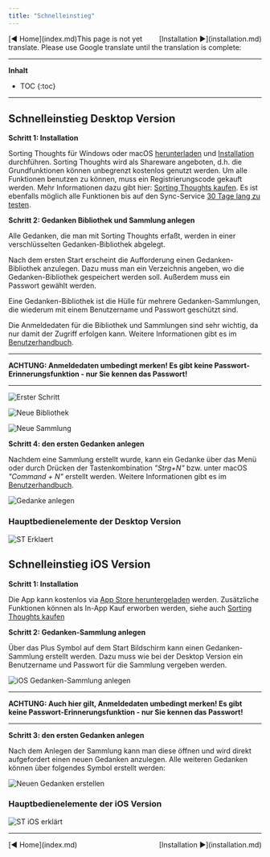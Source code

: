 ```yaml
---
title: "Schnelleinstieg"
---
```


<div class="pageNavigation">
<div style="float:left;">
  [◀️ Home](index.md)
</div>
<div style="float:right;">
  [Installation ▶️](installation.md)
</div>
</div>

<div class="notTranslated">
This page is not yet translate. Please use Google translate until the translation is complete:
<div id="google_translate_element"></div>
</div> 

---------------
__Inhalt__
* TOC
{:toc}
---------------

## Schnelleinstieg Desktop Version

**Schritt 1: Installation**

Sorting Thoughts für Windows oder macOS [herunterladen](https://www.sortingthoughts.de/blog/de/download/) und [Installation](installation.md) durchführen. Sorting Thoughts wird als Shareware angeboten, d.h. die Grundfunktionen können unbegrenzt kostenlos genutzt werden. Um alle Funktionen benutzen zu können, muss ein Registrierungscode gekauft werden. Mehr Informationen dazu gibt hier: [Sorting Thoughts kaufen](https://www.sortingthoughts.de/blog/de/buy-sorting-thoughts/). Es ist ebenfalls möglich alle Funktionen bis auf den Sync-Service [30 Tage lang zu testen](https://www.sortingthoughts.de/blog/de/test-sorting-thoughts/).

**Schritt 2: Gedanken Bibliothek und Sammlung anlegen**

Alle Gedanken, die man mit Sorting Thoughts erfaßt, werden in einer verschlüsselten Gedanken-Bibliothek abgelegt.

Nach dem ersten Start erscheint die Aufforderung einen Gedanken-Bibliothek anzulegen. Dazu muss man ein Verzeichnis angeben, wo die Gedanken-Bibliothek gespeichert werden soll. Außerdem muss ein Passwort gewählt werden.

Eine Gedanken-Bibliothek ist die Hülle für mehrere Gedanken-Sammlungen, die wiederum mit einem Benutzername und Passwort geschützt sind.

Die Anmeldedaten für die Bibliothek und Sammlungen sind sehr wichtig, da nur damit der Zugriff erfolgen kann. Weitere Informationen gibt es im [Benutzerhandbuch](/handbuch/gedanken_bibliothek.md).

---------------

**ACHTUNG: Anmeldedaten umbedingt merken! Es gibt keine Passwort-Erinnerungsfunktion - nur Sie kennen das Passwort!**

---------------

![Erster Schritt](/assets/images/start-erster-schritt.png)

![Neue Bibliothek](/assets/images/start-neue-bibliothek.png)

![Neue Sammlung](/assets/images/start-neue-sammlung.png)


**Schritt 4: den ersten Gedanken anlegen**

Nachdem eine Sammlung erstellt wurde, kann ein Gedanke über das Menü oder durch Drücken der Tastenkombination *"Strg+N"* bzw. unter macOS *"Command + N"* erstellt werden. Weitere Informationen gibt es im [Benutzerhandbuch](/handbuch/gedanken_verwalten.md).

![Gedanke anlegen](/assets/images/gedanke-anlegen.png)

### Hauptbedienelemente der Desktop Version

![ST Erklaert](/assets/images/st-erklaert.png)

## Schnelleinstieg iOS Version

**Schritt 1: Installation**

Die App kann kostenlos via [App Store heruntergeladen](https://itunes.apple.com/us/app/sorting-thoughts/id932094917) werden. Zusätzliche Funktionen können als In-App Kauf erworben werden, siehe auch [Sorting Thoughts kaufen](https://www.sortingthoughts.de/blog/de/buy-sorting-thoughts/)

**Schritt 2: Gedanken-Sammlung anlegen**

Über das Plus Symbol auf dem Start Bildschirm kann einen Gedanken-Sammlung erstellt werden. Dazu muss wie bei der Desktop Version ein Benutzername und Passwort für die Sammlung vergeben werden.

![iOS Gedanken-Sammlung anlegen](/assets/images/ios-erste-schritte.png)

---------------

**ACHTUNG: Auch hier gilt, Anmeldedaten umbedingt merken! Es gibt keine Passwort-Erinnerungsfunktion - nur Sie kennen das Passwort!**

---------------

**Schritt 3: den ersten Gedanken anlegen**

Nach dem Anlegen der Sammlung kann man diese öffnen und wird direkt aufgefordert einen neuen Gedanken anzulegen. Alle weiteren Gedanken können über folgendes Symbol erstellt werden:

![Neuen Gedanken erstellen](/assets/images/ios-new-icon.png)


### Hauptbedienelemente der iOS Version

![ST iOS erklärt](/assets/images/ios-st-erklaert.png)


---------------

<div class="pageNavigation">
<div style="float:left;">
  [◀️ Home](index.md)
</div>
<div style="float:right;">
  [Installation ▶️](installation.md)
</div>
</div>

